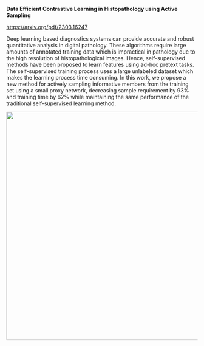 **Data Efficient Contrastive Learning in Histopathology using Active Sampling**

https://arxiv.org/pdf/2303.16247

Deep learning based diagnostics systems can provide accurate and robust quantitative analysis in digital pathology. These algorithms require large amounts of annotated training data which is impractical in pathology due to the high resolution of histopathological images. Hence, self-supervised methods have been proposed to learn features using ad-hoc pretext tasks. The self-supervised training process uses a large unlabeled dataset which makes the learning process time consuming. In this work, we propose a new method for actively sampling informative members from the training set using a small proxy network, decreasing sample requirement by 93\% and training time by 62\% while maintaining the same performance of the traditional self-supervised learning method.


<img src="https://github.com/Reasat/data_efficient_cl/assets/15989033/25edabd1-2ec1-4106-a3d8-93161b8dc7cf" width="600" height="600">
